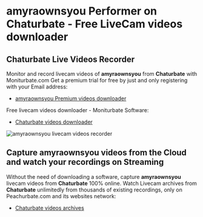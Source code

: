 # amyraownsyou Performer on Chaturbate - Free LiveCam videos downloader

## Chaturbate Live Videos Recorder

Monitor and record livecam videos of **amyraownsyou** from **Chaturbate** with Moniturbate.com
Get a premium trial for free by just and only registering with your Email address:
* [amyraownsyou Premium videos downloader](https://moniturbate.com/request-demo-licence-key.html)

Free livecam videos downloader - Moniturbate Software:
* [Chaturbate videos downloader](https://moniturbate.com/moniturbate-download-software.html)

![amyraownsyou livecam videos recorder](https://peachurnet.com/templates/moniturbate-software.png)


## Capture amyraownsyou videos from the Cloud and watch your recordings on Streaming

Without the need of downloading a software, capture **amyraownsyou** livecam videos from **Chaturbate** 100% online.
Watch Livecam archives from **Chaturbate** unlimitedly from thousands of existing recordings, only on Peachurbate.com and its websites network:
* [Chaturbate videos archives](https://peachurnet.com/)